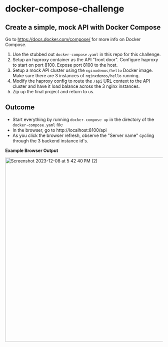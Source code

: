 # docker-compose-challenge

## Create a simple, mock API with Docker Compose

Go to https://docs.docker.com/compose/ for more info on Docker Compose.

1. Use the stubbed out `docker-compose.yaml` in this repo for this challenge.
2. Setup an haproxy container as the API "front door". Configure haproxy to start on port 8100. Expose port 8100 to the host.
3. Setup a mock API cluster using the `nginxdemos/hello` Docker image. Make sure there are 3 instances of `nginxdemos/hello` running.
4. Modify the haproxy config to route the `/api` URL context to the API cluster and have it load balance across the 3 nginx instances.
5. Zip up the final project and return to us.

## Outcome

- Start everything by running `docker-compose up` in the directory of the `docker-compose.yaml` file
- In the browser, go to http://localhost:8100/api
- As you click the browser refresh, observe the "Server name" cycling through the 3 backend instance id's.

**Example Browser Output**

<img width="588" alt="Screenshot 2023-12-08 at 5 42 40 PM (2)" src="https://github.com/flex-rental-solutions/docker-compose-challenge/assets/192500/f7e9ff37-f56e-4620-96d3-dab9ca331ffa">

